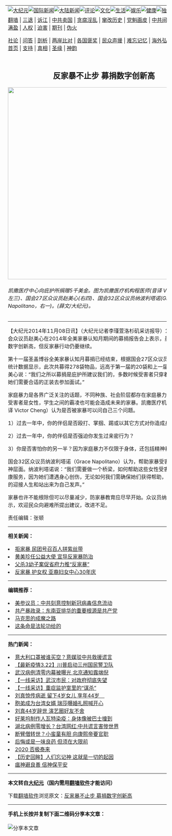 <a name="1" id="1" target="_blank"></a><span id="1"></span>
<table align=center border="0"><tr><td colspan="2" VALIGN=TOP><a href="https://github.com/rhyijr397/djy/blob/master/gb/nsc413.md#1"><img src="https://raw.githubusercontent.com/rhyijr397/www/master/t/djy/1.jpg" title="大纪元"></a><a href="https://github.com/rhyijr397/djy/blob/master/gb/n24hr.md#1"><img src="https://raw.githubusercontent.com/rhyijr397/www/master/t/djy/3.jpg" title="国际新闻"></a><a href="https://github.com/rhyijr397/djy/blob/master/gb/nsc413.md#1"><img src="https://raw.githubusercontent.com/rhyijr397/www/master/t/djy/4.jpg" title="大陆新闻"></a><a href="https://github.com/rhyijr397/djy/blob/master/gb/news392.md#1"><img src="https://raw.githubusercontent.com/rhyijr397/www/master/t/djy/5.jpg" title="评论"></a><a href="https://github.com/rhyijr397/djy/blob/master/gb/news2007.md#1"><img src="https://raw.githubusercontent.com/rhyijr397/www/master/t/djy/6.jpg" title="文化"></a><a href="https://github.com/rhyijr397/djy/blob/master/gb/news2008.md#1"><img src="https://raw.githubusercontent.com/rhyijr397/www/master/t/djy/7.jpg" title="生活"></a><a href="https://github.com/rhyijr397/djy/blob/master/gb/ncyule.md#1"><img src="https://raw.githubusercontent.com/rhyijr397/www/master/t/djy/8.jpg" title="娱乐"></a><a href="https://github.com/rhyijr397/djy/blob/master/gb/nsc1002.md#1"><img src="https://raw.githubusercontent.com/rhyijr397/www/master/t/djy/9.jpg" title="健康"><a href="https://github.com/rhyijr397/djy/blob/master/gb/nf6092.md#1"><img src="https://raw.githubusercontent.com/rhyijr397/www/master/t/djy/10a.jpg" title="独家"></a><a href="https://github.com/rhyijr397/djy/blob/master/gb/nf4514.md#1"><img src="https://raw.githubusercontent.com/rhyijr397/www/master/t/djy/12a.jpg" title="头条"></a></td></tr>
<tr><td colspan="2" VALIGN=TOP><a target="_blank" href="https://github.com/rhyijr397/www/blob/master/README.md?zsrh#1">翻墙</a> | <a target="_blank" href="https://github.com/rhyijr397/djy/blob/master/gb/nf5657.md#1">三退</a> | <a target="_blank" href="https://github.com/rhyijr397/djy/blob/master/gb/nf6124.md#1">诉江</a> | <a target="_blank" href="https://github.com/rhyijr397/djy/blob/master/gb/nf1176117.md#1">中共卖国</a> | <a target="_blank" href="https://github.com/rhyijr397/djy/blob/master/gb/nf5773.md#1">贪腐淫乱</a> | <a target="_blank" href="https://github.com/rhyijr397/djy/blob/master/gb/nf1176115.md#1">窜改历史</a> | <a target="_blank" href="https://github.com/rhyijr397/djy/blob/master/gb/nf1176107.md#1">党魁画皮</a> | <a target="_blank" href="https://github.com/rhyijr397/djy/blob/master/gb/nf1320400.md#1">中共间谍</a> | <a target="_blank" href="https://github.com/rhyijr397/djy/blob/master/gb/nf1176114.md#1">破坏传统</a> | <a target="_blank" href="https://github.com/rhyijr397/ntdtv/blob/master/gb/prog447_1.md#1">恶贯满盈</a> | <a target="_blank" href="https://github.com/rhyijr397/djy/blob/master/gb/ncid278.md#1">人权</a> | <a target="_blank" href="https://github.com/rhyijr397/djy/blob/master/gb/nf1176111.md#1">迫害</a> | <a target="_blank" href="https://gitlab.com/szzdlab/mh-qikan/blob/master/README.md#1">期刊</a> | <a target="_blank" href="https://github.com/rhyijr397/djy/blob/master/gb/nf5562.md#1">伪火</a></p><p><a target="_blank" href="https://github.com/rhyijr397/djy/blob/master/gb/9p.md#1">社论</a> | <a target="_blank" href="https://github.com/rhyijr397/djy/blob/master/gb/nf4378.md#1">问答</a> | <a target="_blank" href="https://github.com/rhyijr397/djy/blob/master/gb/nf5792.md#1">剖析</a> | <a target="_blank" href="https://github.com/rhyijr397/djy/blob/master/gb/nf5735.md#1">两岸比对</a> | <a target="_blank" href="https://github.com/rhyijr397/djy/blob/master/gb/nf6119.md#1">各国褒奖</a> | <a target="_blank" href="https://github.com/rhyijr397/djy/blob/master/gb/nf6120.md#1">民众声援</a> | <a target="_blank" href="https://github.com/rhyijr397/djy/blob/master/gb/nf1188594.md#1">难忘记忆</a> | <a target="_blank" href="https://github.com/rhyijr397/djy/blob/master/gb/nf3180.md#1">海外弘传</a> | <a target="_blank" href="https://github.com/rhyijr397/djy/blob/master/gb/nf5410.md#1">万人上访</a> | <a target="_blank" href="https://github.com/rhyijr397/www/blob/master/README.md?zsrh#1">平台首页</a> | <a target="_blank" href="https://github.com/rhyijr397/djy/blob/master/gb/nf4386.md#1">支持</a> | <a target="_blank" href="https://github.com/rhyijr397/djy/blob/master/gb/nf4389.md#1">真相</a> | <a target="_blank" href="https://github.com/rhyijr397/djy/blob/master/gb/nf5790.md#1">圣缘</a> | <a target="_blank" href="https://github.com/rhyijr397/djy/blob/master/gb/nf4786.md#1">神韵</a></td></tr>
<tr><td VALIGN=TOP width="626"><h2 align=center>反家暴不止步 募捐数字创新高</h2>
<img width="600" src="https://i.epochtimes.com/assets/uploads/2014/11/1411072159442700-600x400.jpg" />
<h6>凯撒医疗中心向庇护所捐赠5千美金。图为凯撒医疗机构程医师(音译 Victor Cheng，左三)、国会27区众议员赵美心(右四)、国会32区众议员纳波利塔诺(Grace Napolitano，右一)。(薛文/大纪元)。
</h6>
<hr>
	<p>【大纪元2014年11月08日讯】（大纪元记者李瑾萱洛杉矶采访报导）11月6日，国会众议员赵美心在2014年全美家暴认知月期间的<ahref="https://github.com/rhyijr397/djy/blob/master/gb/tag/%E5%8B%9F%E6%8D%90.md#1">募捐</a>报告会上表示，虽然今年募捐数字创<ahref="https://github.com/rhyijr397/djy/blob/master/gb/tag/%E6%96%B0%E9%AB%98.md#1">新高</a>，但<ahref="https://github.com/rhyijr397/djy/blob/master/gb/tag/%E5%8F%8D%E5%AE%B6%E6%9A%B4.md#1">反家暴</a>行动仍要继续。</p>
<p>第十一届圣盖博谷全美家暴认知月<ahref="https://github.com/rhyijr397/djy/blob/master/gb/tag/%E5%8B%9F%E6%8D%90.md#1">募捐</a>已经结束，根据国会27区众议员赵美心办公室统计数据显示，此次共募得278袋物品，远高于第一届的20袋和上一届的112袋。赵美心说：“我们之所以募捐是庇护所建议我们的，多数时候受害者只穿着衣服离开家，她们需要合适的正装去参加面试。”</p>
<p>家庭暴力是各界广泛关注的话题，不同种族、社会阶层都存在家庭暴力问题，其主要受害者是女性，学生之间的霸凌也可能会造成未来的家暴。凯撒医疗机构程医师（音译 Victor Cheng）认为是否被家暴可以问自己三个问题。</p>
<p>1）过去一年中，你的伴侣是否殴打、掌掴、踢或以其它方式对你造成身体伤害。</p>
<p>2）过去一年中，你的伴侣是否强迫你发生过亲密行为？</p>
<p>3）你是否害怕你的另一半？因为家庭暴力不仅限于身体，还包括精神暴力。</p>
<p>国会32区众议员纳波利塔诺（Grace Napolitano）认为，帮助家暴受害者还应包含精神层面。纳波利塔诺说：“我们需要做一个桥梁，如何帮助这些女性受害者获得心理健康服务，因为她们遭遇身心创伤，无论如何我们需确保她们获得帮助，直到更有信心的迎接人生和站出来为自己发声。”</p>
<p>家暴也许不能根除但可以尽量减少，防家暴教育应尽早开始。众议员纳波利塔诺表示，欢迎民众向避难所提出建议，改进不足。</p>
<p>责任编辑：张顿</p>
	
<hr>


<strong>相关新闻：</strong>
<li><a href="https://github.com/rhyijr397/djy/blob/master/gb/12/6/24/n3619881.md#1">拒家暴  民团号召百人拼紫丝带</a></li>
<li><a href="https://github.com/rhyijr397/djy/blob/master/gb/12/6/25/n3620293.md#1">黄美珍任公益大使 宣导反家暴防治</a></li>
<li><a href="https://github.com/rhyijr397/djy/blob/master/gb/12/10/14/n3705404.md#1">父杀3幼子案促省府力推“反家暴”</a></li>
<li><a href="https://github.com/rhyijr397/djy/blob/master/gb/12/10/19/n3709530.md#1">反家暴 护女权 亚裔妇女中心30年庆</a></li>
<hr>


<strong>编辑推荐：</strong>
<li><a href="https://github.com/onzhi266/djy/blob/master/gb/20/2/22/n11887949.md#1">美参议员：中共刻意控制新冠病毒信息流动</a></li>
<li><a href="https://github.com/tsiac2612/djy/blob/master/gb/19/3/23/n11134725.md#1" target="_blank">共产暴政录：东南亚排华的重要根源是共产党</a></li><li><a href="https://github.com/rhyijr397/djy/blob/master/gb/10/11/7/n3077476.md?dfh#1" target="_blank">马克思的成魔之路</a></li><li><a href="https://github.com/tsiac2612/djy/blob/master/gb/15/10/21/n4555095.md#1" target="_blank">这条命是法轮功给的</a></li>
<hr>

<strong>热门新闻：</strong>
<li><a href="https://github.com/rhyijr397/djy/blob/master/gb/20/3/22/n11962674.md#1">意大利口罩被谁买空？意媒驳中共救援谎言</a></li>
<li><a href="https://github.com/rhyijr397/djy/blob/master/gb/20/3/21/n11962082.md#1">【最新疫情3.22】川普启动三州国民警卫队</a></li>
<li><a href="https://github.com/rhyijr397/djy/blob/master/gb/20/3/23/n11964881.md#1">武汉病例清零内幕被曝光 北京通知露端倪</a></li>
<li><a href="https://github.com/rhyijr397/djy/blob/master/gb/20/3/22/n11963263.md#1">【一线采访】武汉市民：对政府彻底失望</a></li>
<li><a href="https://github.com/rhyijr397/djy/blob/master/gb/20/3/22/n11964530.md#1">【一线采访】重症监护室里的“谋杀”</a></li>
<li><a href="https://github.com/rhyijr397/djy/blob/master/gb/20/3/23/n11965271.md#1">刘真惊传病逝 留下4岁女儿 享年44岁　</a></li>
<li><a href="https://github.com/rhyijr397/djy/blob/master/gb/20/3/22/n11963031.md#1">胞弟成为台湾女婿 瑞莎曝婚礼照喊开心</a></li>
<li><a href="https://github.com/rhyijr397/djy/blob/master/gb/20/3/23/n11966011.md#1">刘真44岁辞世 演艺圈好友不舍</a></li>
<li><a href="https://github.com/rhyijr397/djy/blob/master/gb/20/3/21/n11962008.md#1">好莱坞制作人瓦特染疫：身体像被巴士撞到</a></li>
<li><a href="https://github.com/rhyijr397/djy/blob/master/gb/20/3/22/n11964501.md#1">湖北病例零增长？台湾网红:中共谎言害惨世界</a></li>
<li><a href="https://github.com/rhyijr397/djy/blob/master/gb/20/3/11/n11933384.md#1">断臂僧转世？小蛮童有胆 向康熙帝要官职</a></li>
<li><a href="https://github.com/rhyijr397/djy/blob/master/gb/20/3/22/n11964127.md#1">后悔或是一味良药 但须在大限前</a></li>
<li><a href="https://github.com/rhyijr397/djy/blob/master/gb/20/3/17/n11945807.md#1">2020 否极泰来</a></li>
<li><a href="https://github.com/rhyijr397/djy/blob/master/gb/20/3/21/n11961878.md#1">【历史回眸】人们忘记神 这就是一切的起因</a></li>
<li><a href="https://github.com/rhyijr397/djy/blob/master/gb/20/3/20/n11959333.md#1">瘟神避良善 信神保平安</a></li>
<hr>

<strong>本文转自<a href="https://www.epochtimes.com">大纪元</a>（国内需用<a href="https://github.com/rhyijr397/www/blob/master/README.md#8">翻墙软件</a>才能访问）</strong><p>下载<a href="https://github.com/rhyijr397/www/blob/master/README.md#8">翻墙软件</a>浏览原文：<a href="https://www.epochtimes.com/gb/14/11/8/n4291091.htm">反家暴不止步 募捐数字创新高</a></p><hr>

<strong>手机上长按并复制下面二维码分享本文章：</strong><br><br><img src="https://chart.apis.google.com/chart?cht=qr&chs=240x240&choe=UTF-8&chld=M|2&chl=https://github.com/rhyijr397/djy/blob/master/gb/14/11/8/n4291091.md%231" title="分享本文章"></td><td VALIGN=TOP><a href="https://github.com/rhyijr397/djy/blob/master/gb/16/1/21/n4622075.md?dfh#1" target="_blank"><img src="https://raw.githubusercontent.com/rhyijr397/djy/master/gb/300/wei-f1.jpg" title="中共的伪火骗局"  alt="中共的伪火骗局"></a><br><a href="https://github.com/rhyijr397/www/blob/master/README.md?dfh#9" target="_blank"><img src="https://raw.githubusercontent.com/rhyijr397/djy/master/gb/300/yong-h.jpg" title="永恒的见证"  alt="永恒的见证"></a><br><a href="https://github.com/rhyijr397/djy/blob/master/gb/13/9/29/n3974789.md?dfh#1" target="_blank"><img src="https://raw.githubusercontent.com/rhyijr397/djy/master/gb/300/shang-lnz.jpg" title="善良女子被中共投男牢"  alt="善良女子被中共投男牢"></a><br><a href="https://github.com/rhyijr397/djy/blob/master/gb/16/3/16/n4663449.md?dfh#1" target="_blank"><img src="https://raw.githubusercontent.com/rhyijr397/djy/master/gb/300/huo-z3.jpg" title="警卫目击活摘器官"  alt="警卫目击活摘器官"></a><br><a href="https://github.com/rhyijr397/djy/blob/master/gb/16/8/7/n8177641.md?dfh#1" target="_blank"><img src="https://raw.githubusercontent.com/rhyijr397/djy/master/gb/300/huo-z4.jpg" title="证人描述活摘恐怖"  alt="证人描述活摘恐怖"></a><br><a href="https://github.com/rhyijr397/djy/blob/master/gb/10/4/19/n2881569.md?dfh#1" target="_blank"><img src="https://raw.githubusercontent.com/rhyijr397/djy/master/gb/300/huo-z1.jpg" title="揭开活摘器官黑幕"  alt="揭开活摘器官黑幕"></a><br><a href="https://github.com/rhyijr397/djy/blob/master/gb/10/11/7/n3077476.md?dfh#1" target="_blank"><img src="https://raw.githubusercontent.com/rhyijr397/djy/master/gb/300/ma-ks.jpg" title="马克思的成魔之路"  alt="马克思的成魔之路"></a><br><a href="https://github.com/rhyijr397/djy/blob/master/gb/14/6/9/n4173977.md?dfh#1" target="_blank"><img src="https://raw.githubusercontent.com/rhyijr397/djy/master/gb/300/chang-zs.jpg" title="藏字石 蕴天机"  alt="藏字石 蕴天机"></a><br><a href="https://github.com/rhyijr397/djy/blob/master/gb/18/5/10/n10381511.md?dfh#1" target="_blank"><img src="https://raw.githubusercontent.com/rhyijr397/djy/master/gb/300/st1.jpg" title="关注3亿人三退"  alt="关注3亿人三退"></a><br><a href="https://github.com/rhyijr397/djy/blob/master/gb/18/3/21/n10237682.md?dfh#1" target="_blank"><img src="https://raw.githubusercontent.com/rhyijr397/djy/master/gb/300/jie-t.jpg" title="解体中共复兴中华"  alt="解体中共复兴中华"></a><br><a href="https://github.com/rhyijr397/djy/blob/master/gb/9/2/9/n2422991.md?dfh#1" target="_blank"><img src="https://raw.githubusercontent.com/rhyijr397/djy/master/gb/300/gao-zs.jpg" title="中共迫害良心律师"  alt="中共迫害良心律师"></a><br><a href="https://github.com/rhyijr397/djy/blob/master/gb/18/12/9/n10900044.md?dfh#1" target="_blank"><img src="https://raw.githubusercontent.com/rhyijr397/djy/master/gb/300/sj1.jpg" title="303万人举报江泽民"  alt="303万人举报江泽民"></a><br><a href="https://github.com/rhyijr397/djy/blob/master/gb/18/8/28/n10672014.md?dfh#1" target="_blank"><img src="https://raw.githubusercontent.com/rhyijr397/djy/master/gb/300/sj2.jpg" title="这些官员为何起诉江泽民"  alt="这些官员为何起诉江泽民"></a><br><a href="https://github.com/rhyijr397/djy/blob/master/gb/8/12/18/n2367165.md?dfh#1" target="_blank"><img src="https://raw.githubusercontent.com/rhyijr397/djy/master/gb/300/liangan.jpg" title="海峡两岸的强烈对比"  alt="海峡两岸的强烈对比"></a><br><a href="https://github.com/rhyijr397/djy/blob/master/gb/15/12/10/n4593139.md?dfh#1" target="_blank"><img src="https://raw.githubusercontent.com/rhyijr397/djy/master/gb/300/jia-ndzl.jpg" title="加拿大总理的贺信"  alt="加拿大总理的贺信"></a><br><a href="https://github.com/rhyijr397/djy/blob/master/gb/11/6/17/n3289382.md?dfh#1" target="_blank"><img src="https://raw.githubusercontent.com/rhyijr397/djy/master/gb/300/xiao-wd.jpg" title="探寻真相兼听则明"  alt="探寻真相兼听则明"></a><br><a href="https://github.com/rhyijr397/djy/blob/master/gb/18/10/27/n10812623.md?dfh#1" target="_blank"><img src="https://raw.githubusercontent.com/rhyijr397/djy/master/gb/300/yindu.jpg" title="印度媒体报道东方"  alt="印度媒体报道东方"></a><br><a href="https://github.com/rhyijr397/djy/blob/master/gb/18/6/9/n10469652.md?dfh#1" target="_blank"><img src="https://raw.githubusercontent.com/rhyijr397/djy/master/gb/300/xie-j.jpg" title="不一样的海外校园"  alt="不一样的海外校园"></a><br><a href="https://github.com/rhyijr397/djy/blob/master/gb/7/4/5/n1669415.md?dfh#1" target="_blank"><img src="https://raw.githubusercontent.com/rhyijr397/djy/master/gb/300/li-up.jpg" title="从大师到徒弟的传奇"  alt="从大师到徒弟的传奇"></a><br><a href="https://github.com/rhyijr397/djy/blob/master/gb/17/5/26/n9191512.md?dfh#1" target="_blank"><img src="https://raw.githubusercontent.com/rhyijr397/djy/master/gb/300/zfl2.jpg" title="亿万人与东方一本奇书"  alt="亿万人与东方一本奇书"></a><br><a href="https://github.com/rhyijr397/djy/blob/master/gb/13/11/27/n4020290.md?dfh#1" target="_blank"><img src="https://raw.githubusercontent.com/rhyijr397/djy/master/gb/300/zhen-h.jpg" title="大陆见不到的震撼场面"  alt="大陆见不到的震撼场面"></a><br><a href="https://github.com/rhyijr397/djy/blob/master/gb/15/7/17/n4482910.md?dfh#1" target="_blank"><img src="https://raw.githubusercontent.com/rhyijr397/djy/master/gb/300/dalu-sk.jpg" title="人心向善 大陆当初盛况"  alt="人心向善 大陆当初盛况"></a><br><a href="https://github.com/rhyijr397/djy/blob/master/gb/19/1/5/n10955468.md?dfh#1" target="_blank"><img src="https://raw.githubusercontent.com/rhyijr397/djy/master/gb/300/zfl1.jpg" title="追寻真理 这书讲什么"  alt="追寻真理 这书讲什么"></a><br><a href="https://github.com/rhyijr397/www/blob/master/README.md?dfh#1" target="_blank"><img src="https://raw.githubusercontent.com/rhyijr397/djy/master/gb/300/fq1.jpg" title="下载免费翻墙软件"  alt="下载免费翻墙软件"></a><br></td></tr></table>
